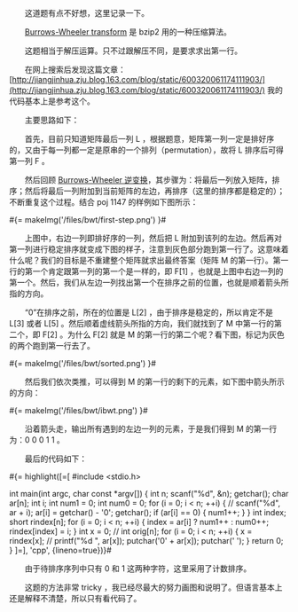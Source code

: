 　　这道题有点不好想，这里记录一下。

　　[Burrows-Wheeler transform](http://en.wikipedia.org/wiki/Burrows–Wheeler_transform) 是 bzip2 用的一种压缩算法。

　　这题相当于解压运算。只不过跟解压不同，是要求求出第一行。

　　在网上搜索后发现这篇文章：[http://jiangjinhua.zju.blog.163.com/blog/static/600320061174111903/](http://jiangjinhua.zju.blog.163.com/blog/static/600320061174111903/) 我的代码基本上是参考这个。

　　主要思路如下：

　　首先，目前只知道矩阵最后一列 L ，根据题意，矩阵第一列一定是排好序的，又由于每一列都一定是原串的一个排列（permutation），故将 L 排序后可得第一列 F 。

　　然后回顾 [Burrows-Wheeler 逆变换](http://en.wikipedia.org/wiki/Burrows–Wheeler_transform)，其步骤为：将最后一列放入矩阵，排序；然后将最后一列附加到当前矩阵的左边，再排序（这里的排序都是稳定的）；不断重复这个过程。结合 poj 1147 的样例如下图所示：

<p class="center">#{= makeImg('/files/bwt/first-step.png') }#</p>

　　上图中，右边一列即排好序的一列，然后把 L 附加到该列的左边。然后再对第一列进行稳定排序就变成下图的样子，注意到灰色部分跑到第一行了。这意味着什么呢？我们的目标是不重建整个矩阵就求出最终答案（矩阵 M 的第一行）。第一行的第一个肯定跟第一列的第一个是一样的，即 F[1] ，也就是上图中右边一列的第一个。然后，我们从左边一列找出第一个在排序之前的位置，也就是顺着箭头所指的方向。

　　“0”在排序之前，所在的位置是 L[2] ，由于排序是稳定的，所以肯定不是 L[3] 或者 L[5] 。然后顺着虚线箭头所指的方向，我们就找到了 M 中第一行的第二个，即 F[2] 。为什么 F[2] 就是 M 的第一行的第二个呢？看下图，标记为灰色的两个跑到第一行去了。

<p class="center">#{= makeImg('/files/bwt/sorted.png') }#</p>

　　然后我们依次类推，可以得到 M 的第一行的剩下的元素，如下图中箭头所示的方向：

<p class="center">#{= makeImg('/files/bwt/ibwt.png') }#</p>

　　沿着箭头走，输出所有遇到的左边一列的元素，于是我们得到 M 的第一行为：0 0 0 1 1 。

　　最后的代码如下：

#{= highlight([=[
#include <stdio.h>

int main(int argc, char const *argv[])
{
	int n;
	scanf("%d", &n);
	getchar();
	char ar[n];
	int i;
	int num1 = 0;
	int num0 = 0;
	for (i = 0; i < n; ++i) {
		// scanf("%d", ar + i);
		ar[i] = getchar() - '0';
		getchar();
		if (ar[i] == 0) {
			num1++;
		}
	}
	int index;
	short rindex[n];
	for (i = 0; i < n; ++i) {
		index = ar[i] ? num1++ : num0++;
		rindex[index] = i;
	}
	int x = 0;
	// int orig[n];
	for (i = 0; i < n; ++i) {
		x = rindex[x];
		// printf("%d ", ar[x]);
		putchar('0' + ar[x]);
		putchar(' ');
	}
	return 0;
}
]=], 'cpp', {lineno=true})}#

　　由于待排序序列中只有 0 和 1 这两种字符，这里采用了计数排序。

　　这题的方法非常 tricky ，我已经尽最大的努力画图和说明了。但语言基本上还是解释不清楚，所以只有看代码了。
